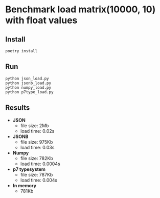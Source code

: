 # Benchmark load matrix(10000, 10) with float values

## Install

```
poetry install
```

## Run

```
python json_load.py
python jsonb_load.py
python numpy_load.py
python p7type_load.py
```

## Results

* **JSON**
  * file size: 2Mb
  * load time: 0.02s
* **JSONB**
  * file size: 975Kb
  * load time: 0.03s
* **Numpy**
  * file size: 782Kb
  * load time: 0.0004s
* **p7 typesystem**
  * file size: 787Kb
  * load time: 0.004s
* **In memory**
  * 781Kb
